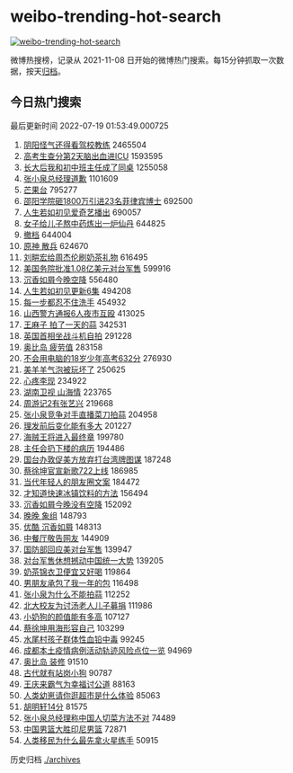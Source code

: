 # weibo-trending-hot-search

[![weibo-trending-hot-search](https://github.com/ameizi/weibo-trending-hot-search/actions/workflows/ci.yml/badge.svg)](https://github.com/ameizi/weibo-trending-hot-search/actions/workflows/ci.yml)

微博热搜榜，记录从 2021-11-08 日开始的微博热门搜索。每15分钟抓取一次数据，按天[归档](./archives)。

## 今日热门搜索

<!-- BEGIN --> 
最后更新时间 2022-07-19 01:53:49.000725 
1. [阴阳怪气还得看驾校教练](https://s.weibo.com/weibo?q=%23%E9%98%B4%E9%98%B3%E6%80%AA%E6%B0%94%E8%BF%98%E5%BE%97%E7%9C%8B%E9%A9%BE%E6%A0%A1%E6%95%99%E7%BB%83%23&Refer=top) 2465504
1. [高考生查分第2天脑出血进ICU](https://s.weibo.com/weibo?q=%23%E9%AB%98%E8%80%83%E7%94%9F%E6%9F%A5%E5%88%86%E7%AC%AC2%E5%A4%A9%E8%84%91%E5%87%BA%E8%A1%80%E8%BF%9BICU%23&Refer=top) 1593595
1. [长大后我和初中班主任成了同桌](https://s.weibo.com/weibo?q=%23%E9%95%BF%E5%A4%A7%E5%90%8E%E6%88%91%E5%92%8C%E5%88%9D%E4%B8%AD%E7%8F%AD%E4%B8%BB%E4%BB%BB%E6%88%90%E4%BA%86%E5%90%8C%E6%A1%8C%23&Refer=top) 1255058
1. [张小泉总经理道歉](https://s.weibo.com/weibo?q=%23%E5%BC%A0%E5%B0%8F%E6%B3%89%E6%80%BB%E7%BB%8F%E7%90%86%E9%81%93%E6%AD%89%23&Refer=top) 1101609
1. [芒果台](https://s.weibo.com/weibo?q=%E8%8A%92%E6%9E%9C%E5%8F%B0&Refer=top) 795277
1. [邵阳学院砸1800万引进23名菲律宾博士](https://s.weibo.com/weibo?q=%23%E9%82%B5%E9%98%B3%E5%AD%A6%E9%99%A2%E7%A0%B81800%E4%B8%87%E5%BC%95%E8%BF%9B23%E5%90%8D%E8%8F%B2%E5%BE%8B%E5%AE%BE%E5%8D%9A%E5%A3%AB%23&Refer=top) 692500
1. [人生若如初见爱奇艺播出](https://s.weibo.com/weibo?q=%23%E4%BA%BA%E7%94%9F%E8%8B%A5%E5%A6%82%E5%88%9D%E8%A7%81%E7%88%B1%E5%A5%87%E8%89%BA%E6%92%AD%E5%87%BA%23&Refer=top) 690057
1. [女子给儿子熬中药炼出一炉仙丹](https://s.weibo.com/weibo?q=%23%E5%A5%B3%E5%AD%90%E7%BB%99%E5%84%BF%E5%AD%90%E7%86%AC%E4%B8%AD%E8%8D%AF%E7%82%BC%E5%87%BA%E4%B8%80%E7%82%89%E4%BB%99%E4%B8%B9%23&Refer=top) 644825
1. [撤档](https://s.weibo.com/weibo?q=%23%E6%92%A4%E6%A1%A3%23&Refer=top) 644004
1. [原神 散兵](https://s.weibo.com/weibo?q=%E5%8E%9F%E7%A5%9E%20%E6%95%A3%E5%85%B5&Refer=top) 624670
1. [刘畊宏给周杰伦刷奶茶礼物](https://s.weibo.com/weibo?q=%23%E5%88%98%E7%95%8A%E5%AE%8F%E7%BB%99%E5%91%A8%E6%9D%B0%E4%BC%A6%E5%88%B7%E5%A5%B6%E8%8C%B6%E7%A4%BC%E7%89%A9%23&Refer=top) 616495
1. [美国务院批准1.08亿美元对台军售](https://s.weibo.com/weibo?q=%23%E7%BE%8E%E5%9B%BD%E5%8A%A1%E9%99%A2%E6%89%B9%E5%87%861.08%E4%BA%BF%E7%BE%8E%E5%85%83%E5%AF%B9%E5%8F%B0%E5%86%9B%E5%94%AE%23&Refer=top) 599916
1. [沉香如屑今晚空降](https://s.weibo.com/weibo?q=%23%E6%B2%89%E9%A6%99%E5%A6%82%E5%B1%91%E4%BB%8A%E6%99%9A%E7%A9%BA%E9%99%8D%23&Refer=top) 556480
1. [人生若如初见更新6集](https://s.weibo.com/weibo?q=%23%E4%BA%BA%E7%94%9F%E8%8B%A5%E5%A6%82%E5%88%9D%E8%A7%81%E6%9B%B4%E6%96%B06%E9%9B%86%23&Refer=top) 494208
1. [每一步都忍不住洗手](https://s.weibo.com/weibo?q=%23%E6%AF%8F%E4%B8%80%E6%AD%A5%E9%83%BD%E5%BF%8D%E4%B8%8D%E4%BD%8F%E6%B4%97%E6%89%8B%23&Refer=top) 454932
1. [山西警方通报6人夜市互殴](https://s.weibo.com/weibo?q=%23%E5%B1%B1%E8%A5%BF%E8%AD%A6%E6%96%B9%E9%80%9A%E6%8A%A56%E4%BA%BA%E5%A4%9C%E5%B8%82%E4%BA%92%E6%AE%B4%23&Refer=top) 413025
1. [王麻子 拍了一天的蒜](https://s.weibo.com/weibo?q=%E7%8E%8B%E9%BA%BB%E5%AD%90%20%E6%8B%8D%E4%BA%86%E4%B8%80%E5%A4%A9%E7%9A%84%E8%92%9C&Refer=top) 342531
1. [英国首相坐战斗机自拍](https://s.weibo.com/weibo?q=%23%E8%8B%B1%E5%9B%BD%E9%A6%96%E7%9B%B8%E5%9D%90%E6%88%98%E6%96%97%E6%9C%BA%E8%87%AA%E6%8B%8D%23&Refer=top) 291228
1. [奥比岛 疲劳值](https://s.weibo.com/weibo?q=%E5%A5%A5%E6%AF%94%E5%B2%9B%20%E7%96%B2%E5%8A%B3%E5%80%BC&Refer=top) 283158
1. [不会用电脑的18岁少年高考632分](https://s.weibo.com/weibo?q=%23%E4%B8%8D%E4%BC%9A%E7%94%A8%E7%94%B5%E8%84%91%E7%9A%8418%E5%B2%81%E5%B0%91%E5%B9%B4%E9%AB%98%E8%80%83632%E5%88%86%23&Refer=top) 276930
1. [美羊羊气泡被玩坏了](https://s.weibo.com/weibo?q=%23%E7%BE%8E%E7%BE%8A%E7%BE%8A%E6%B0%94%E6%B3%A1%E8%A2%AB%E7%8E%A9%E5%9D%8F%E4%BA%86%23&Refer=top) 250625
1. [心疼李现](https://s.weibo.com/weibo?q=%23%E5%BF%83%E7%96%BC%E6%9D%8E%E7%8E%B0%23&Refer=top) 234922
1. [湖南卫视 山海情](https://s.weibo.com/weibo?q=%E6%B9%96%E5%8D%97%E5%8D%AB%E8%A7%86%20%E5%B1%B1%E6%B5%B7%E6%83%85&Refer=top) 223765
1. [周游记2有张艺兴](https://s.weibo.com/weibo?q=%23%E5%91%A8%E6%B8%B8%E8%AE%B02%E6%9C%89%E5%BC%A0%E8%89%BA%E5%85%B4%23&Refer=top) 219668
1. [张小泉竞争对手直播菜刀拍蒜](https://s.weibo.com/weibo?q=%23%E5%BC%A0%E5%B0%8F%E6%B3%89%E7%AB%9E%E4%BA%89%E5%AF%B9%E6%89%8B%E7%9B%B4%E6%92%AD%E8%8F%9C%E5%88%80%E6%8B%8D%E8%92%9C%23&Refer=top) 204958
1. [理发前后变化能有多大](https://s.weibo.com/weibo?q=%23%E7%90%86%E5%8F%91%E5%89%8D%E5%90%8E%E5%8F%98%E5%8C%96%E8%83%BD%E6%9C%89%E5%A4%9A%E5%A4%A7%23&Refer=top) 201227
1. [海贼王将进入最终章](https://s.weibo.com/weibo?q=%23%E6%B5%B7%E8%B4%BC%E7%8E%8B%E5%B0%86%E8%BF%9B%E5%85%A5%E6%9C%80%E7%BB%88%E7%AB%A0%23&Refer=top) 199780
1. [主任会扔下楼的病历](https://s.weibo.com/weibo?q=%23%E4%B8%BB%E4%BB%BB%E4%BC%9A%E6%89%94%E4%B8%8B%E6%A5%BC%E7%9A%84%E7%97%85%E5%8E%86%23&Refer=top) 194486
1. [国台办敦促美方放弃打台湾牌图谋](https://s.weibo.com/weibo?q=%23%E5%9B%BD%E5%8F%B0%E5%8A%9E%E6%95%A6%E4%BF%83%E7%BE%8E%E6%96%B9%E6%94%BE%E5%BC%83%E6%89%93%E5%8F%B0%E6%B9%BE%E7%89%8C%E5%9B%BE%E8%B0%8B%23&Refer=top) 187248
1. [蔡徐坤官宣新歌722上线](https://s.weibo.com/weibo?q=%23%E8%94%A1%E5%BE%90%E5%9D%A4%E5%AE%98%E5%AE%A3%E6%96%B0%E6%AD%8C722%E4%B8%8A%E7%BA%BF%23&Refer=top) 186985
1. [当代年轻人的朋友圈文案](https://s.weibo.com/weibo?q=%23%E5%BD%93%E4%BB%A3%E5%B9%B4%E8%BD%BB%E4%BA%BA%E7%9A%84%E6%9C%8B%E5%8F%8B%E5%9C%88%E6%96%87%E6%A1%88%23&Refer=top) 184472
1. [才知道快速冰镇饮料的方法](https://s.weibo.com/weibo?q=%23%E6%89%8D%E7%9F%A5%E9%81%93%E5%BF%AB%E9%80%9F%E5%86%B0%E9%95%87%E9%A5%AE%E6%96%99%E7%9A%84%E6%96%B9%E6%B3%95%23&Refer=top) 156494
1. [沉香如屑今晚没有空降](https://s.weibo.com/weibo?q=%23%E6%B2%89%E9%A6%99%E5%A6%82%E5%B1%91%E4%BB%8A%E6%99%9A%E6%B2%A1%E6%9C%89%E7%A9%BA%E9%99%8D%23&Refer=top) 152092
1. [晚晚 象组](https://s.weibo.com/weibo?q=%E6%99%9A%E6%99%9A%20%E8%B1%A1%E7%BB%84&Refer=top) 148793
1. [优酷 沉香如屑](https://s.weibo.com/weibo?q=%E4%BC%98%E9%85%B7%20%E6%B2%89%E9%A6%99%E5%A6%82%E5%B1%91&Refer=top) 148313
1. [中餐厅敬告网友](https://s.weibo.com/weibo?q=%23%E4%B8%AD%E9%A4%90%E5%8E%85%E6%95%AC%E5%91%8A%E7%BD%91%E5%8F%8B%23&Refer=top) 144909
1. [国防部回应美对台军售](https://s.weibo.com/weibo?q=%23%E5%9B%BD%E9%98%B2%E9%83%A8%E5%9B%9E%E5%BA%94%E7%BE%8E%E5%AF%B9%E5%8F%B0%E5%86%9B%E5%94%AE%23&Refer=top) 139947
1. [对台军售休想撼动中国统一大势](https://s.weibo.com/weibo?q=%23%E5%AF%B9%E5%8F%B0%E5%86%9B%E5%94%AE%E4%BC%91%E6%83%B3%E6%92%BC%E5%8A%A8%E4%B8%AD%E5%9B%BD%E7%BB%9F%E4%B8%80%E5%A4%A7%E5%8A%BF%23&Refer=top) 139205
1. [奶茶锦衣卫便宜又好喝](https://s.weibo.com/weibo?q=%23%E5%A5%B6%E8%8C%B6%E9%94%A6%E8%A1%A3%E5%8D%AB%E4%BE%BF%E5%AE%9C%E5%8F%88%E5%A5%BD%E5%96%9D%23&Refer=top) 119864
1. [男朋友承包了我一年的包](https://s.weibo.com/weibo?q=%23%E7%94%B7%E6%9C%8B%E5%8F%8B%E6%89%BF%E5%8C%85%E4%BA%86%E6%88%91%E4%B8%80%E5%B9%B4%E7%9A%84%E5%8C%85%23&Refer=top) 116498
1. [张小泉为什么不能拍蒜](https://s.weibo.com/weibo?q=%23%E5%BC%A0%E5%B0%8F%E6%B3%89%E4%B8%BA%E4%BB%80%E4%B9%88%E4%B8%8D%E8%83%BD%E6%8B%8D%E8%92%9C%23&Refer=top) 112252
1. [北大校友为讨汤老人儿子募捐](https://s.weibo.com/weibo?q=%23%E5%8C%97%E5%A4%A7%E6%A0%A1%E5%8F%8B%E4%B8%BA%E8%AE%A8%E6%B1%A4%E8%80%81%E4%BA%BA%E5%84%BF%E5%AD%90%E5%8B%9F%E6%8D%90%23&Refer=top) 111986
1. [小奶狗的颜值能有多高](https://s.weibo.com/weibo?q=%23%E5%B0%8F%E5%A5%B6%E7%8B%97%E7%9A%84%E9%A2%9C%E5%80%BC%E8%83%BD%E6%9C%89%E5%A4%9A%E9%AB%98%23&Refer=top) 107127
1. [蔡徐坤用海形容自己](https://s.weibo.com/weibo?q=%23%E8%94%A1%E5%BE%90%E5%9D%A4%E7%94%A8%E6%B5%B7%E5%BD%A2%E5%AE%B9%E8%87%AA%E5%B7%B1%23&Refer=top) 103299
1. [水尾村孩子群体性血铅中毒](https://s.weibo.com/weibo?q=%23%E6%B0%B4%E5%B0%BE%E6%9D%91%E5%AD%A9%E5%AD%90%E7%BE%A4%E4%BD%93%E6%80%A7%E8%A1%80%E9%93%85%E4%B8%AD%E6%AF%92%23&Refer=top) 99245
1. [成都本土疫情病例活动轨迹风险点位一览](https://s.weibo.com/weibo?q=%23%E6%88%90%E9%83%BD%E6%9C%AC%E5%9C%9F%E7%96%AB%E6%83%85%E7%97%85%E4%BE%8B%E6%B4%BB%E5%8A%A8%E8%BD%A8%E8%BF%B9%E9%A3%8E%E9%99%A9%E7%82%B9%E4%BD%8D%E4%B8%80%E8%A7%88%23&Refer=top) 94969
1. [奥比岛 装修](https://s.weibo.com/weibo?q=%E5%A5%A5%E6%AF%94%E5%B2%9B%20%E8%A3%85%E4%BF%AE&Refer=top) 91510
1. [古代就有站岗小狗](https://s.weibo.com/weibo?q=%23%E5%8F%A4%E4%BB%A3%E5%B0%B1%E6%9C%89%E7%AB%99%E5%B2%97%E5%B0%8F%E7%8B%97%23&Refer=top) 90787
1. [王庆来霸气为幸福讨公道](https://s.weibo.com/weibo?q=%23%E7%8E%8B%E5%BA%86%E6%9D%A5%E9%9C%B8%E6%B0%94%E4%B8%BA%E5%B9%B8%E7%A6%8F%E8%AE%A8%E5%85%AC%E9%81%93%23&Refer=top) 88163
1. [人类幼崽请你逛超市是什么体验](https://s.weibo.com/weibo?q=%23%E4%BA%BA%E7%B1%BB%E5%B9%BC%E5%B4%BD%E8%AF%B7%E4%BD%A0%E9%80%9B%E8%B6%85%E5%B8%82%E6%98%AF%E4%BB%80%E4%B9%88%E4%BD%93%E9%AA%8C%23&Refer=top) 85063
1. [胡明轩14分](https://s.weibo.com/weibo?q=%23%E8%83%A1%E6%98%8E%E8%BD%A914%E5%88%86%23&Refer=top) 81575
1. [张小泉总经理称中国人切菜方法不对](https://s.weibo.com/weibo?q=%23%E5%BC%A0%E5%B0%8F%E6%B3%89%E6%80%BB%E7%BB%8F%E7%90%86%E7%A7%B0%E4%B8%AD%E5%9B%BD%E4%BA%BA%E5%88%87%E8%8F%9C%E6%96%B9%E6%B3%95%E4%B8%8D%E5%AF%B9%23&Refer=top) 74489
1. [中国男篮大胜印尼男篮](https://s.weibo.com/weibo?q=%23%E4%B8%AD%E5%9B%BD%E7%94%B7%E7%AF%AE%E5%A4%A7%E8%83%9C%E5%8D%B0%E5%B0%BC%E7%94%B7%E7%AF%AE%23&Refer=top) 72871
1. [人类移民为什么最先拿火星练手](https://s.weibo.com/weibo?q=%23%E4%BA%BA%E7%B1%BB%E7%A7%BB%E6%B0%91%E4%B8%BA%E4%BB%80%E4%B9%88%E6%9C%80%E5%85%88%E6%8B%BF%E7%81%AB%E6%98%9F%E7%BB%83%E6%89%8B%23&Refer=top) 50915
<!-- END -->

历史归档 [./archives](./archives)

